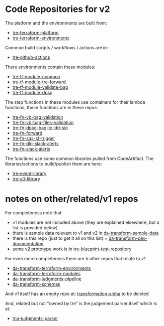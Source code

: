 # Code Repositories for v2

The platform and the environments are built from:
- [tre-terraform-platform](https://github.com/nationalarchives/tre-terraform-platform)
- [tre-terraform-environments](https://github.com/nationalarchives/tre-terraform-environments)

Common build scripts / workflows / actions are in:
- [tre-github-actions](https://github.com/nationalarchives/tre-github-actions)

There environments contain these modules:
- [tre-tf-module-common](https://github.com/nationalarchives/tre-tf-module-common)
- [tre-tf-module-tre-forward](https://github.com/nationalarchives/tre-tf-module-tre-forward)
- [tre-tf-module-validate-bag](https://github.com/nationalarchives/tre-tf-module-validate-bag)
- [tre-tf-module-dpsg](https://github.com/nationalarchives/tre-tf-module-dpsg)

The step functions in these modules use containers for their lambda functions, these functions are in these repos:
- [tre-fn-vb-bag-validation](https://github.com/nationalarchives/tre-fn-vb-bag-validation)
- [tre-fn-vb-bag-files-validation](https://github.com/nationalarchives/tre-fn-vb-bag-files-validation)
- [tre-fn-dpsg-bag-to-dri-sip](https://github.com/nationalarchives/tre-fn-dpsg-bag-to-dri-sip)
- [tre-fn-forward](https://github.com/nationalarchives/tre-fn-forward)
- [tre-fn-sqs-sf-trigger](https://github.com/nationalarchives/tre-fn-sqs-sf-trigger)
- [tre-fn-dlq-slack-alerts](https://github.com/nationalarchives/tre-fn-dlq-slack-alerts)
- [tre-fn-slack-alerts](https://github.com/nationalarchives/tre-fn-slack-alerts)

The functions use some common libraries pulled from CodeArtifact.  The libraries/actions to build/publish them are here:
- [tre-event-library](https://github.com/nationalarchives/tre-event-library)
- [tre-s3-library](https://github.com/nationalarchives/tre-s3-library)

# notes on other/related/v1 repos 

For completeness note that:
- v1 modules are not included above (they are explained elsewhere, but a list is provided below)
- there is sample data relevant to v1 and v2 in [da-transform-sample-data](https://github.com/nationalarchives/da-transform-sample-data)
- there is this repo (just to get it all on this list) = [da-transform-dev-documentation](https://github.com/nationalarchives/da-transform-dev-documentation)
- some v2 prototype work is in [tre-blueprint-test-repository](https://github.com/nationalarchives/tre-blueprint-test-repository)

For even more completeness there are 5 other repos that relate to v1
- [da-transform-terraform-environments](https://github.com/nationalarchives/da-transform-terraform-environments)
- [da-transform-terraform-modules](https://github.com/nationalarchives/da-transform-terraform-modules)
- [da-transform-judgments-pipeline](https://github.com/nationalarchives/da-transform-judgments-pipeline)
- [da-transform-schemas](https://github.com/nationalarchives/da-transform-schemas)

And v1 itself has an empty repo at: [transformation-alpha](https://github.com/nationalarchives/transformation-alpha) to be deleted

And, related but not "owned by tre" is the judgement parser itself which is at: 
- [tna-judgments-parser](https://github.com/nationalarchives/tna-judgments-parser)

